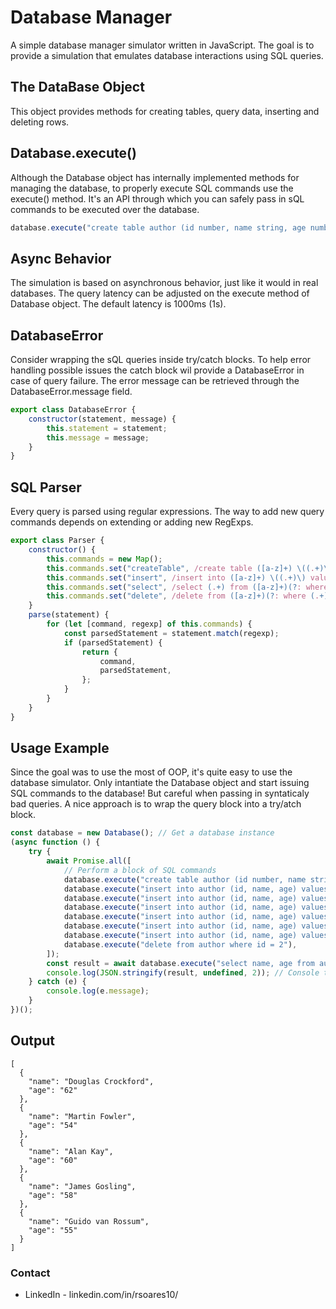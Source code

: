 # Database Manager

A simple database manager simulator written in JavaScript. The goal is to provide a simulation that emulates database interactions using SQL queries.

## The DataBase Object

This object provides methods for creating tables, query data, inserting and deleting rows.

## Database.execute()

Although the Database object has internally implemented methods for managing the database, to properly execute SQL commands use the execute() method. It's an API through which you can safely pass in sQL commands to be executed over the database.

```javascript
database.execute("create table author (id number, name string, age number, city string, state string, country string)"),
```

## Async Behavior

The simulation is based on asynchronous behavior, just like it would in real databases. The query latency can be adjusted on the execute method of Database object. The default latency is 1000ms (1s).

## DatabaseError

Consider wrapping the sQL queries inside try/catch blocks. To help error handling possible issues the catch block wil provide a DatabaseError in case of query failure. The error message can be retrieved through the DatabaseError.message field.

```javascript
export class DatabaseError {
    constructor(statement, message) {
        this.statement = statement;
        this.message = message;
    }
}
```

## SQL Parser

Every query is parsed using regular expressions. The way to add new query commands depends on extending or adding new RegExps.

```javascript
export class Parser {
    constructor() {
        this.commands = new Map();
        this.commands.set("createTable", /create table ([a-z]+) \((.+)\)/);
        this.commands.set("insert", /insert into ([a-z]+) \((.+)\) values \((.+)\)/);
        this.commands.set("select", /select (.+) from ([a-z]+)(?: where (.+))?/);
        this.commands.set("delete", /delete from ([a-z]+)(?: where (.+))?/);
    }
    parse(statement) {
        for (let [command, regexp] of this.commands) {
            const parsedStatement = statement.match(regexp);
            if (parsedStatement) {
                return {
                    command,
                    parsedStatement,
                };
            }
        }
    }
}
```

## Usage Example

Since the goal was to use the most of OOP, it's quite easy to use the database simulator. Only intantiate the Database object and start issuing SQL commands to the database! But careful when passing in syntaticaly bad queries. A nice approach is to wrap the query block into a try/atch block.

```javascript
const database = new Database(); // Get a database instance
(async function () {
    try {
        await Promise.all([
            // Perform a block of SQL commands
            database.execute("create table author (id number, name string, age number, city string, state string, country string)"),
            database.execute("insert into author (id, name, age) values (1, Douglas Crockford, 62)"),
            database.execute("insert into author (id, name, age) values (2, Linus Torvalds, 47)"),
            database.execute("insert into author (id, name, age) values (3, Martin Fowler, 54)"),
            database.execute("insert into author (id, name, age) values (4, Alan Kay, 60)"),
            database.execute("insert into author (id, name, age) values (5, James Gosling, 58)"),
            database.execute("insert into author (id, name, age) values (6, Guido van Rossum, 55)"),
            database.execute("delete from author where id = 2"),
        ]);
        const result = await database.execute("select name, age from author"); // Query some data right after
        console.log(JSON.stringify(result, undefined, 2)); // Console the queried data
    } catch (e) {
        console.log(e.message);
    }
})();
```

## Output

```console
[
  {
    "name": "Douglas Crockford",
    "age": "62"
  },
  {
    "name": "Martin Fowler",
    "age": "54"
  },
  {
    "name": "Alan Kay",
    "age": "60"
  },
  {
    "name": "James Gosling",
    "age": "58"
  },
  {
    "name": "Guido van Rossum",
    "age": "55"
  }
]
```

### Contact

-   LinkedIn - linkedin.com/in/rsoares10/
